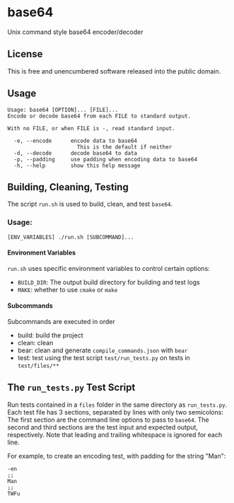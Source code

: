 # base64
Unix command style base64 encoder/decoder

## License
This is free and unencumbered software released into the public domain.

## Usage
```
Usage: base64 [OPTION]... [FILE]...
Encode or decode base64 from each FILE to standard output.

With no FILE, or when FILE is -, read standard input.

  -e, --encode		encode data to base64
              		  This is the default if neither 
  -d, --decode		decode base64 to data
  -p, --padding		use padding when encoding data to base64
  -h, --help        show this help message
```

## Building, Cleaning, Testing
The script `run.sh` is used to build, clean, and test `base64`.

### Usage:

```
[ENV_VARIABLES] ./run.sh [SUBCOMMAND]...
```

#### Environment Variables
`run.sh` uses specific environment variables to control certain options:

- `BUILD_DIR`: The output build directory for building and test logs
- `MAKE`: whether to use `cmake` or `make`

#### Subcommands

Subcommands are executed in order

- build: build the project
- clean: clean
- bear: clean and generate `compile_commands.json` with `bear`
- test: test using the test script `test/run_tests.py` on tests in `test/files/**`

## The `run_tests.py` Test Script
Run tests contained in a `files` folder in the same directory as `run_tests.py`.
Each test file has 3 sections, separated by lines with only two semicolons:
The first section are the command line options to pass to `base64`.
The second and third sections are the test input and expected output, respectively.
Note that leading and trailing whitespace is ignored for each line.

For example, to create an encoding test, with padding for the string "Man":


```
-en
;;
Man
;;
TWFu
```
